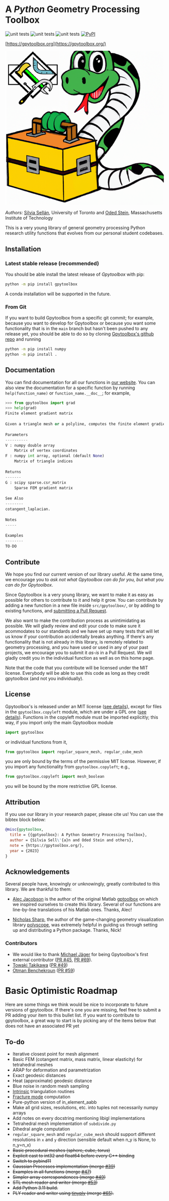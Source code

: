 # A *Python* Geometry Processing Toolbox

![unit
tests](https://github.com/sgsellan/gpytoolbox/actions/workflows/linux_build.yml/badge.svg)
![unit
tests](https://github.com/sgsellan/gpytoolbox/actions/workflows/macos_build.yml/badge.svg)
![unit
tests](https://github.com/sgsellan/gpytoolbox/actions/workflows/windows_build.yml/badge.svg)
[![PyPI](https://img.shields.io/pypi/v/gpytoolbox?style=flat&color=blue)](https://pypi.org/project/gpytoolbox/)

[https://gpytoolbox.org](https://gpytoolbox.org/)

![logo](https://github.com/sgsellan/gpytoolbox/raw/main/docs/assets/images/logo.png)

*Authors:* [Silvia Sellán](https://www.silviasellan.com), University of Toronto
and [Oded Stein](https://odedstein.com), Massachusetts Institute of Technology

This is a very young library of general geometry processing Python research
utility functions that evolves from our personal student codebases. 

## Installation

### Latest stable release (recommended)

You should be able install the latest release of *Gpytoolbox* with pip:
```bash
python -m pip install gpytoolbox
```
A conda installation will be supported in the future.

### From Git

If you want to build Gpytoolbox from a specific git commit; for example, because
you want to develop for Gpytoolbox or because you want some functionality that
is in the `main` branch but hasn't been pushed to any release yet, you should be
able to do so by cloning [Gpytoolbox's github
repo](https://github.com/sgsellan/gpytoolbox) and running
```bash
python -m pip install numpy
python -m pip install .
```

## Documentation

You can find documentation for all our functions in [our
website](https://gpytoolbox.org/). You can also view the documentation for a
specific function by running `help(function_name)` or `function_name.__doc__`;
for example,
```python
>>> from gpytoolbox import grad
>>> help(grad)
Finite element gradient matrix

Given a triangle mesh or a polyline, computes the finite element gradient matrix assuming piecewise linear hat function basis.

Parameters
----------
V : numpy double array
    Matrix of vertex coordinates
F : numpy int array, optional (default None)
    Matrix of triangle indices

Returns
-------
G : scipy sparse.csr_matrix
    Sparse FEM gradient matrix

See Also
--------
cotangent_laplacian.

Notes
-----

Examples
--------
TO-DO
```

## Contribute

We hope you find our current version of our library useful. At the same time, we
encourage you to *ask not what Gpytoolbox can do for you, but what you can do
for Gpytoolbox*. 

Since Gpytoolbox is a very young library, we want to make it as easy as possible
for others to contribute to it and help it grow. You can contribute by adding a
new function in a new file inside `src/gpytoolbox/`, or by adding to existing
functions, and [submitting a Pull
Request](https://docs.github.com/en/pull-requests/collaborating-with-pull-requests/proposing-changes-to-your-work-with-pull-requests/creating-a-pull-request).

We also want to make the contribution process as unintimidating as possible. We
will gladly review and edit your code to make sure it acommodates to our
standards and we have set up many tests that will let us know if your
contribution accidentally breaks anything. If there's any functionality that is
not already in this library, is remotely related to geometry processing, and you
have used or used in any of your past projects, we encourage you to submit it
*as-is* in a Pull Request. We will gladly credit you in the individual function
as well as on this home page.

Note that the code that you contribute will be licensed under the MIT license.
Everybody will be able to use this code as long as they credit gpytoolbox (and
not you individually).

## License

Gpytoolbox's is released under an MIT license ([see details](/LICENSE.MIT)),
except for files in the `gpytoolbox.copyleft` module, which are under a GPL one
([see details](/LICENSE.GPL)). Functions in the copyleft module must be imported
explicitly; this way, if you import only the main Gpytoolbox module
```python
import gpytoolbox
```
or individual functions from it,
```python
from gpytoolbox import regular_square_mesh, regular_cube_mesh
```
you are only bound by the terms of the permissive MIT license. However, if you
import any functionality from `gpytoolbox.copyleft`; e.g.,
```python
from gpytoolbox.copyleft import mesh_boolean
```
you will be bound by the more restrictive GPL license.

## Attribution

If you use our library in your research paper, please cite us! You can use the
bibtex block below:

```bibtex
@misc{gpytoolbox,
  title = {{gptyoolbox}: A Python Geometry Processing Toolbox},
  author = {Silvia Sell\'{a}n and Oded Stein and others},
  note = {https://gpytoolbox.org/},
  year = {2023}
}
```

## Acknowledgements

Several people have, knowingly or unknowingly, greatly contributed to this
library. We are thankful to them:

- [Alec Jacobson](https://www.cs.toronto.edu/~jacobson/) is the author of the
  original Matlab [gptoolbox](https://github.com/alecjacobson/gptoolbox) on
  which we inspired ourselves to create this library. Several of our functions
  are line-by-line translations of his Matlab ones. Thanks, Alec!

- [Nicholas Sharp](https://nmwsharp.com), the author of the game-changing
  geometry visualization library [polyscope](https://polyscope.run/py/), was
  extremely helpful in guiding us through setting up and distributing a Python
  package. Thanks, Nick!

### Contributors

- We would like to thank [Michael Jäger](https://github.com/EmJay276) for being Gpytoolbox's first external contributor ([PR #45](https://github.com/sgsellan/gpytoolbox/pull/45), [PR #69](https://github.com/sgsellan/gpytoolbox/pull/69)).
- [Towaki Takikawa](https://github.com/tovacinni) ([PR #49](https://github.com/sgsellan/gpytoolbox/pull/49))
- [Otman Benchekroun](https://github.com/otmanon) ([PR #59](https://github.com/sgsellan/gpytoolbox/pull/59))


<!-- Most of the functionality in this library is python-only, and it requires no
installation. To use it, simply clone this repository
```bash
git clone --recursive https://github.com/sgsellan/gpytoolbox.git
```
and install all dependencies
```bash
conda install numpy
conda install -c conda-forge igl
conda install -c conda-forge matplotlib 
conda install -c conda-forge scipy
conda install -c conda-forge scikit-sparse
python -m pip install --upgrade pip
python -m pip install polyscope
python -m pip install tetgen
python -m pip install scikit-image
```

Then, use the functions in this library by adding `gpytoolbox` to the python
path and importing; for example,
```python
sys.path.insert(0, os.path.abspath(os.path.join(os.path.dirname(__file__), 'path/to/gpytoolbox')))
from gpytoolbox import regular_square_mesh
v, f = regular_square_mesh(10)
```

Only for certain functionality, `gpyoolbox` uses C++ bindings. These must be
installed only if you wish to use this functionality, and how to do this is
platform-dependent.

### MacOS
Navigate to the cloned repository and run
```bash
mkdir build
cd build
cmake ..
make -j2
```

### Ubuntu
Navigate to the cloned repository and run
```bash
sudo apt-get update
sudo apt-get upgrade
sudo apt-get install libmpfr-dev libgmp-dev
mkdir build
cd build
cmake ..
make -j2
```

### Windows
Navigate to the cloned repository and run
```bash
mkdir build
cd build
cmake -DCMAKE_BUILD_TYPE=Release ..
cmake --build "." --config Release
```

This step may take a few minutes. Once it has completed successfully, you are
free to use the c++ `gpytoolbox` functionality like you would use the pure
Python one; e.g.,
```python
sys.path.insert(0, os.path.abspath(os.path.join(os.path.dirname(__file__), '../ext/gpytoolbox')))
from gpytoolbox import regular_square_mesh, in_element_aabb
v, f = regular_square_mesh(10) # This is a pure python function
query = np.aarray([[0.1,0.1]])
I = in_element_aabb(queries,V,F) # This is a C++ binding
``` -->

# Basic Optimistic Roadmap

Here are some things we think would be nice to incorporate to future versions of
gpytoolbox. If there's one you are missing, feel free to submit a PR adding your item to
this bullet list. If you want to contribute to gpytoolbox, a great way to start is by picking any of the items below that does not have an associated PR yet

## To-do

- Iterative closest point for mesh alignment
- Basic FEM (cotangent matrix, mass matrix, linear elasticity) for tetrahedral meshes
- ARAP for deformation and parametrization
- Exact geodesic distances
- Heat (approximate) geodesic distance
- Blue noise in random mesh sampling
- [Intrinsic](https://www.cs.cmu.edu/~kmcrane/Projects/NavigatingIntrinsicTriangulations/paper.pdf) triangulation routines
- [Fracture mode](https://www.silviasellan.com/pdf/papers/fracture-harmonics.pdf) computation
- Pure-python version of in_element_aabb
- Make all grid sizes, resolutions, etc. into tuples not necessarily numpy
  arrays
- Add notes on every docstring mentioning libigl implementations
- Tetrahedral mesh implementation of `subdivide.py`
- Dihedral angle computation
- `regular_square_mesh` and `regular_cube_mesh` should support different resolutions in `x` and `y`
  direction (sensible default when n_y is None, to n_y=n_x)
- ~~Basic procedural meshes (sphere, cube, torus)~~
- ~~Explicit cast to int32 and float64 before every C++ binding~~
- ~~Switch to pybind11~~
- ~~Gaussian Processes implementation (merge [#39](https://github.com/sgsellan/gpytoolbox/pull/39))~~
- ~~Examples in all functions (merge [#47](https://github.com/sgsellan/gpytoolbox/pull/47))~~
- ~~Simpler array correspondences (merge [#49](https://github.com/sgsellan/gpytoolbox/pull/49))~~
- ~~STL mesh reader and writer (merge [#53](https://github.com/sgsellan/gpytoolbox/pull/53))~~
- ~~Add Python 3.11 build.~~
- ~~PLY reader and writer using [tinyply](https://github.com/ddiakopoulos/tinyply) (merge [#65](https://github.com/sgsellan/gpytoolbox/pull/65)).~~
